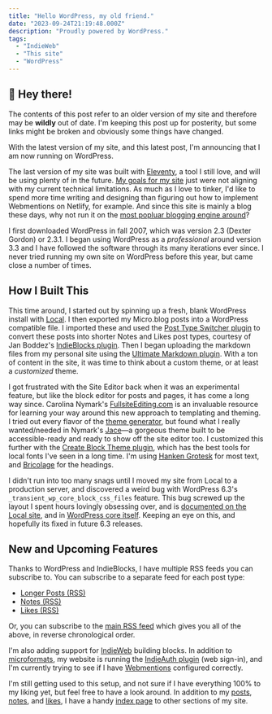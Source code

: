 ```yaml
---
title: "Hello WordPress, my old friend."
date: "2023-09-24T21:19:48.000Z"
description: "Proudly powered by WordPress."
tags: 
  - "IndieWeb"
  - "This site"
  - "WordPress"
---
```


<div class="heads-up">
<h2>👋 Hey there!</h2>
<p>The contents of this post refer to an older version of my site and therefore may be <strong>wildly</strong> out of date. I'm keeping this post up for posterity, but some links might be broken and obviously some things have changed.</p>
</div>

With the latest version of my site, and this latest post, I'm announcing that I am now running on WordPress.

The last version of my site was built with [Eleventy](https://11ty.dev/), a tool I still love, and will be using plenty of in the future. [My goals for my site](/posts/2023-newwwyear-itches.html) just were not aligning with my current technical limitations. As much as I love to tinker, I'd like to spend more time writing and designing than figuring out how to implement Webmentions on Netlify, for example. And since this site is mainly a blog these days, why not run it on the [most popluar blogging engine around](https://kinsta.com/blog/wordpress-statistics/)?

I first downloaded WordPress in fall 2007, which was version 2.3 (Dexter Gordon) or 2.3.1. I began using WordPress as a _professional_ around version 3.3 and I have followed the software through its many iterations ever since. I never tried running my own site on WordPress before this year, but came close a number of times.

## How I Built This

This time around, I started out by spinning up a fresh, blank WordPress install with [Local](https://localwp.com/). I then exported my Micro.blog posts into a WordPress compatible file. I imported these and used the [Post Type Switcher plugin](https://wordpress.org/plugins/post-type-switcher/) to convert these posts into shorter Notes and Likes post types, courtesy of Jan Boddez's [IndieBlocks plugin](https://indieblocks.xyz/). Then I began uploading the markdown files from my personal site using the [Ultimate Markdown plugin](https://wordpress.org/plugins/ultimate-markdown/). With a ton of content in the site, it was time to think about a custom theme, or at least a _customized_ theme.

I got frustrated with the Site Editor back when it was an experimental feature, but like the block editor for posts and pages, it has come a long way since. Carolina Nymark's [FullsiteEditing.com](https://fullsiteediting.com/) is an invaluable resource for learning your way around this new approach to templating and theming. I tried out every flavor of the [theme generator](https://fullsiteediting.com/block-theme-generator/), but found what I really wanted/needed in Nymark's [Jace](https://wordpress.org/themes/jace/)—a gorgeous theme built to be accessible-ready and ready to show off the site editor too. I customized this further with the [Create Block Theme plugin](https://github.com/WordPress/create-block-theme), which has the best tools for local fonts I've seen in a long time. I'm using [Hanken Grotesk](https://hanken.co/products/hk-grotesk) for most text, and [Bricolage](https://ateliertriay.github.io/bricolage/) for the headings.

I didn't run into too many snags until I moved my site from Local to a production server, and discovered a weird bug with WordPress 6.3's `_transient_wp_core_block_css_files` feature. This bug screwed up the layout I spent hours lovingly obsessing over, and is [documented on the Local site](https://community.localwp.com/t/importing-a-wp-6-3-exported-site-with-block-theme-results-in-css-problems-with-solution/38552?u=nick-b), and in [WordPress core itself](https://core.trac.wordpress.org/ticket/59111). Keeping an eye on this, and hopefully its fixed in future 6.3 releases.

## New and Upcoming Features

Thanks to WordPress and IndieBlocks, I have multiple RSS feeds you can subscribe to. You can subscribe to a separate feed for each post type:

- [Longer Posts (RSS)](https://nicksimson.com/posts/feed/)
- [Notes (RSS)](https://nicksimson.com/notes/feed/)
- [Likes (RSS)](https://nicksimson.com/likes/feed/)

Or, you can subscribe to the [main RSS feed](https://nicksimson.com/feed/) which gives you all of the above, in reverse chronological order.

I'm also adding support for [IndieWeb](https://indieweb.org/) building blocks. In addition to [microformats](https://microformats.org), my website is running the [IndieAuth plugin](https://wordpress.org/plugins/indieauth/) (web sign-in), and I'm currently trying to see if I have [Webmentions](https://wordpress.org/plugins/webmention/) configured correctly.

I'm still getting used to this setup, and not sure if I have everything 100% to my liking yet, but feel free to have a look around. In addition to my [posts](https://nicksimson.com/posts/), [notes](/notes/), and [likes](/likes/), I have a handy [index page](https://nicksimson.com/all/) to other sections of my site.
